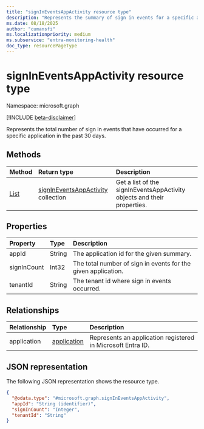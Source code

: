 ```yaml
---
title: "signInEventsAppActivity resource type"
description: "Represents the summary of sign in events for a specific application in the past 30 days."
ms.date: 08/18/2025
author: "cumansfi"
ms.localizationpriority: medium
ms.subservice: "entra-monitoring-health"
doc_type: resourcePageType
---
```


# signInEventsAppActivity resource type

Namespace: microsoft.graph

[!INCLUDE [beta-disclaimer](../../includes/beta-disclaimer.md)]

Represents the total number of sign in events that have occurred for a specific application in the past 30 days.

## Methods
|Method|Return type|Description|
|:---|:---|:---|
|[List](../api/auditlogroot-list-signineventsappsummary.md)|[signInEventsAppActivity](../resources/signineventsappactivity.md) collection|Get a list of the signInEventsAppActivity objects and their properties.|

## Properties
|Property|Type|Description|
|:---|:---|:---|
|appId|String|The application id for the given summary.|
|signInCount|Int32|The total number of sign in events for the given application.|
|tenantId|String|The tenant id where sign in events occurred.|

## Relationships
|Relationship|Type|Description|
|:---|:---|:---|
|application|[application](../resources/application.md)|Represents an application registered in Microsoft Entra ID.|

## JSON representation
The following JSON representation shows the resource type.
<!-- {
  "blockType": "resource",
  "keyProperty": "appId",
  "@odata.type": "microsoft.graph.signInEventsAppActivity",
  "openType": false
}
-->
``` json
{
  "@odata.type": "#microsoft.graph.signInEventsAppActivity",
  "appId": "String (identifier)",
  "signInCount": "Integer",
  "tenantId": "String"
}
```

